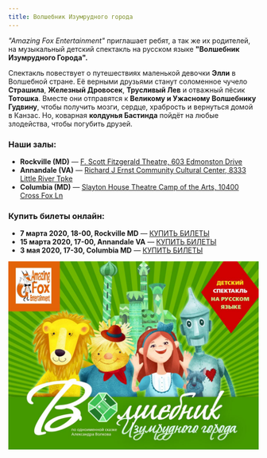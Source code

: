 ```yaml
---
title: Волшебник Изумрудного города
---
```


*"Amazing Fox Entertainment"* приглашает ребят, а так же их родителей, на музыкальный детский спектакль на русском языке **"Волшебник Изумрудного Города".**

Спектакль повествует о путешествиях маленькой девочки **Элли** в Волшебной стране. Её верными друзьями станут соломенное чучело **Страшила**, **Железный Дровосек**, **Трусливый Лев** и отважный пёсик **Тотошка**. Вместе они отправятся к **Великому и Ужасному Волшебнику Гудвину**, чтобы получить мозги, сердце, храбрость и вернуться домой в Канзас. Но, коварная **колдунья Бастинда** пойдёт на любые злодейства, чтобы погубить друзей.

### Наши залы:

* **Rockville (MD)** — [F. Scott Fitzgerald Theatre, 603 Edmonston Drive](https://goo.gl/maps/vsK1XskvH9Uv8Lo16)
* **Annandale (VA)** — [Richard J Ernst Community Cultural Center, 8333 Little River Tpke](https://goo.gl/maps/uyyMAzNdYBLc5BBX8)
* **Columbia (MD)** — [Slayton House Theatre Camp of the Arts, 10400 Cross Fox Ln](https://goo.gl/maps/V5JKtqm5kRQg7PAH9)

### Купить билеты онлайн:

* **7 марта 2020, 18-00, Rockville MD** — [КУПИТЬ БИЛЕТЫ](https://ticketstripe.com/izumrud_rockville)
* **15 марта 2020, 17-00, Annandale VA** — [КУПИТЬ БИЛЕТЫ](https://ticketstripe.com/izumrud_virginia)
* **3 мая 2020, 17-30, Columbia MD** — [КУПИТЬ БИЛЕТЫ](https://ticketstripe.com/izumrud_columbia)

![Спектакль "Волшебник Изумрудного города"](./afisha-wizard-2020.jpeg)
